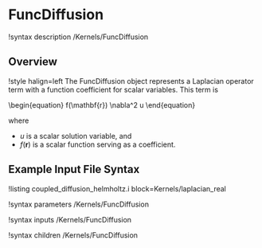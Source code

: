 # FuncDiffusion

!syntax description /Kernels/FuncDiffusion

## Overview

!style halign=left
The FuncDiffusion object represents a Laplacian operator term with a function coefficient for scalar variables. This term is

\begin{equation}
  f(\mathbf{r}) \nabla^2 u
\end{equation}

where

- $u$ is a scalar solution variable, and
- $f(\mathbf{r})$ is a scalar function serving as a coefficient.

## Example Input File Syntax

!listing coupled_diffusion_helmholtz.i block=Kernels/laplacian_real

!syntax parameters /Kernels/FuncDiffusion

!syntax inputs /Kernels/FuncDiffusion

!syntax children /Kernels/FuncDiffusion
